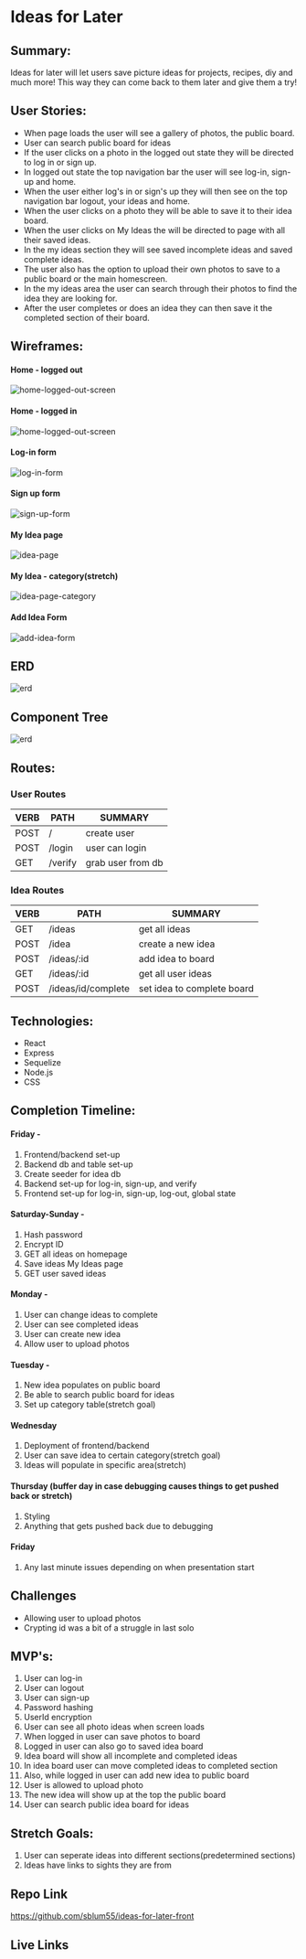 # Ideas for Later

## Summary:
Ideas for later will let users save picture ideas for projects, recipes, diy and much more! This way they can come back to them later and give them a try!

## User Stories:
* When page loads the user will see a gallery of photos, the public board.
* User can search public board for ideas
* If the user clicks on a photo in the logged out state they will be directed to log in or sign up.
* In logged out state the top navigation bar the user will see log-in, sign-up and home.
* When the user either log's in or sign's up they will then see on the top navigation bar logout, your ideas and home.
* When the user clicks on a photo they will be able to save it to their idea board.
* When the user clicks on My Ideas the will be directed to page with all their saved ideas.
* In the my ideas section they will see saved incomplete ideas and saved complete ideas.
* The user also has the option to upload their own photos to save to a public board or the main homescreen.
* In the my ideas area the user can search through their photos to find the idea they are looking for.
* After the user completes or does an idea they can then save it the completed section of their board.

## Wireframes:
#### Home - logged out
![home-logged-out-screen](./Wireframes/home-logged-out.jpg)
#### Home - logged in
![home-logged-out-screen](./Wireframes/home-logged-in.jpg)
#### Log-in form
![log-in-form](./Wireframes/log-in.jpg)
#### Sign up form
![sign-up-form](./Wireframes/Sign-up.jpg)
#### My Idea page
![idea-page](./Wireframes/idea-page.jpg)
#### My Idea - category(stretch)
![idea-page-category](./Wireframes/idea-category.jpg)
#### Add Idea Form
![add-idea-form](./Wireframes/add-idea.jpg)

## ERD
![erd](./ERD.jpg)

## Component Tree
![erd](./component-tree.jpg)
## Routes:
### User Routes
VERB | PATH | SUMMARY
-----|------|--------
POST | / | create user
POST | /login | user can login
GET  | /verify | grab user from db

### Idea Routes
VERB | PATH | SUMMARY
-----|------|--------
GET  | /ideas | get all ideas
POST | /idea | create a new idea
POST | /ideas/:id | add idea to board
GET  | /ideas/:id | get all user ideas
POST | /ideas/id/complete | set idea to complete board

## Technologies:
* React
* Express
* Sequelize
* Node.js
* CSS

## Completion Timeline:
#### Friday -
1. Frontend/backend set-up
1. Backend db and table set-up
1. Create seeder for idea db
1. Backend set-up for log-in, sign-up, and verify
1. Frontend set-up for log-in, sign-up, log-out, global state
#### Saturday-Sunday -
1. Hash password
1. Encrypt ID
1. GET all ideas on homepage
1. Save ideas My Ideas page
1. GET user saved ideas

#### Monday -
1. User can change ideas to complete
1. User can see completed ideas
1. User can create new idea
1. Allow user to upload photos

#### Tuesday - 
1. New idea populates on public board
1. Be able to search public board for ideas
1. Set up category table(stretch goal)


#### Wednesday
1. Deployment of frontend/backend
1. User can save idea to certain category(stretch goal)
1. Ideas will populate in specific area(stretch)

#### Thursday (buffer day in case debugging causes things to get pushed back or stretch)
1. Styling
1. Anything that gets pushed back due to debugging

#### Friday
1. Any last minute issues depending on when presentation start

## Challenges
* Allowing user to upload photos
* Crypting id was a bit of a struggle in last solo


## MVP's:
1. User can log-in
1. User can logout
1. User can sign-up
1. Password hashing
1. UserId encryption
1. User can see all photo ideas when screen loads
1. When logged in user can save photos to board
1. Logged in user can also go to saved idea board
1. Idea board will show all incomplete and completed ideas
1. In idea board user can move completed ideas to completed section
1. Also, while logged in user can add new idea to public board
1. User is allowed to upload photo
1. The new idea will show up at the top the public board
1. User can search public idea board for ideas

## Stretch Goals:
1. User can seperate ideas into different sections(predetermined sections)
1. Ideas have links to sights they are from

## Repo Link
https://github.com/sblum55/ideas-for-later-front

## Live Links




